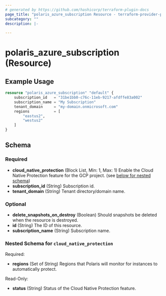 ```yaml
---
# generated by https://github.com/hashicorp/terraform-plugin-docs
page_title: "polaris_azure_subscription Resource - terraform-provider-polaris"
subcategory: ""
description: |-
  
---
```


# polaris_azure_subscription (Resource)



## Example Usage

```terraform
resource "polaris_azure_subscription" "default" {
    subscription_id   = "31be1bb0-c76c-11eb-9217-afdffe83a002"
    subscription_name = "My Subscription"
    tenant_domain     = "my-domain.onmicrosoft.com"
    regions           = [
        "eastus2",
        "westus2"
    ]
}
```

<!-- schema generated by tfplugindocs -->
## Schema

### Required

- **cloud_native_protection** (Block List, Min: 1, Max: 1) Enable the Cloud Native Protection feature for the GCP project. (see [below for nested schema](#nestedblock--cloud_native_protection))
- **subscription_id** (String) Subscription id.
- **tenant_domain** (String) Tenant directory/domain name.

### Optional

- **delete_snapshots_on_destroy** (Boolean) Should snapshots be deleted when the resource is destroyed.
- **id** (String) The ID of this resource.
- **subscription_name** (String) Subscription name.

<a id="nestedblock--cloud_native_protection"></a>
### Nested Schema for `cloud_native_protection`

Required:

- **regions** (Set of String) Regions that Polaris will monitor for instances to automatically protect.

Read-Only:

- **status** (String) Status of the Cloud Native Protection feature.



